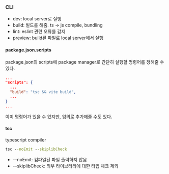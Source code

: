 ### CLI
- dev: local server로 실행
- build: 빌드를 해줌. ts -> js compile, bundling
- lint: eslint 관련 오류를 감지
- preview: build된 파일로 local server에서 실행

#### package.json.scripts
package.json의 scripts에 package manager로 간단히 실행할 명령어를 정해줄 수 있다.  
```json
...
"scripts": {
  ...
  "build": "tsc && vite build",
  ...
}
...
```
이미 명령어가 있을 수 있지만, 임의로 추가해줄 수도 있다.

#### tsc
typescript compiler  
```cmd
tsc --noEmit --skiplibCheck
```
- --noEmit: 컴파일된 파일 출력하지 않음
- --skiplibCheck: 외부 라이브러리에 대한 타입 체크 제외